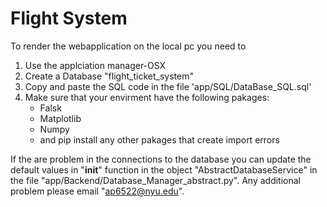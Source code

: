 # Flight System

To render the webapplication on the local pc you need to 
1. Use the applciation manager-OSX
2. Create a Database "flight_ticket_system"
3. Copy and paste the SQL code in the file 'app/SQL/DataBase_SQL.sql' 
4. Make sure that your envirment have the following pakages:
    - Falsk 
    - Matplotlib
    - Numpy 
    - and pip install any other pakages that create import errors 

If the are problem in the connections to the database you can update the default values in "__init__" function in the object "AbstractDatabaseService" in the file "app/Backend/Database_Manager_abstract.py". Any additional problem please email "ap6522@nyu.edu".

